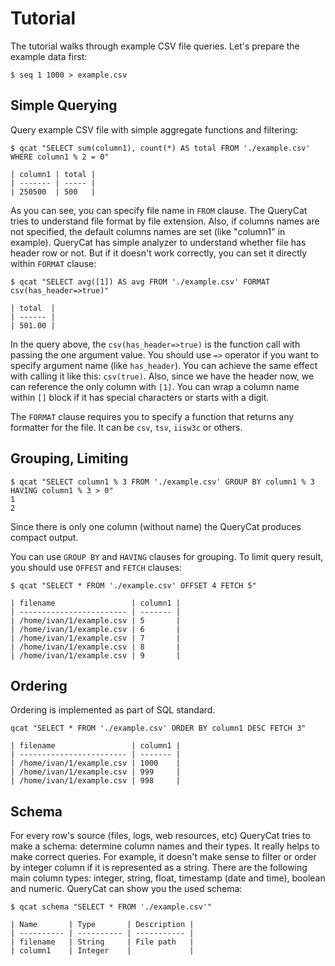 # Tutorial

The tutorial walks through example CSV file queries. Let's prepare the example data first:

```
$ seq 1 1000 > example.csv
```

## Simple Querying

Query example CSV file with simple aggregate functions and filtering:

```
$ qcat "SELECT sum(column1), count(*) AS total FROM './example.csv' WHERE column1 % 2 = 0"

| column1 | total |
| ------- | ----- |
| 250500  | 500   |
```

As you can see, you can specify file name in `FROM` clause. The QueryCat tries to understand file format by file extension. Also, if columns names are not specified, the default columns names are set (like "column1" in example). QueryCat has simple analyzer to understand whether file has header row or not. But if it doesn't work correctly, you can set it directly within `FORMAT` clause:

```
$ qcat "SELECT avg([1]) AS avg FROM './example.csv' FORMAT csv(has_header=>true)"

| total  |
| ------ |
| 501.00 |
```

In the query above, the `csv(has_header=>true)` is the function call with passing the one argument value. You should use `=>` operator if you want to specify argument name (like `has_header`). You can achieve the same effect with calling it like this: `csv(true)`. Also, since we have the header now, we can reference the only column with `[1]`. You can wrap a column name within `[]` block if it has special characters or starts with a digit.

The `FORMAT` clause requires you to specify a function that returns any formatter for the file. It can be `csv`, `tsv`, `iisw3c` or others.

## Grouping, Limiting

```
$ qcat "SELECT column1 % 3 FROM './example.csv' GROUP BY column1 % 3 HAVING column1 % 3 > 0"
1
2
```

Since there is only one column (without name) the QueryCat produces compact output.

You can use `GROUP BY` and `HAVING` clauses for grouping. To limit query result, you should use `OFFEST` and `FETCH` clauses:

```
$ qcat "SELECT * FROM './example.csv' OFFSET 4 FETCH 5"

| filename                 | column1 |
| ------------------------ | ------- |
| /home/ivan/1/example.csv | 5       |
| /home/ivan/1/example.csv | 6       |
| /home/ivan/1/example.csv | 7       |
| /home/ivan/1/example.csv | 8       |
| /home/ivan/1/example.csv | 9       |
```

## Ordering

Ordering is implemented as part of SQL standard.

```
qcat "SELECT * FROM './example.csv' ORDER BY column1 DESC FETCH 3"

| filename                 | column1 |
| ------------------------ | ------- |
| /home/ivan/1/example.csv | 1000    |
| /home/ivan/1/example.csv | 999     |
| /home/ivan/1/example.csv | 998     |
```

## Schema

For every row's source (files, logs, web resources, etc) QueryCat tries to make a schema: determine column names and their types. It really helps to make correct queries. For example, it doesn't make sense to filter or order by integer column if it is represented as a string. There are the following main column types: integer, string, float, timestamp (date and time), boolean and numeric. QueryCat can show you the used schema:

```
$ qcat schema "SELECT * FROM './example.csv'"

| Name       | Type       | Description |
| ---------- | ---------- | ----------- |
| filename   | String     | File path   |
| column1    | Integer    |             |
```
